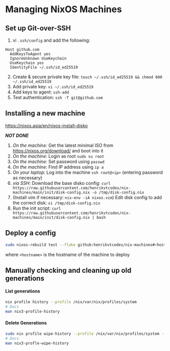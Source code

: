 # Managing NixOS Machines

## Set up Git-over-SSH

1.  vi `.ssh/config` and add the following:

```
Host github.com
  AddKeysToAgent yes
  IgnoreUnknown UseKeychain
  UseKeychain yes
  IdentityFile ~/.ssh/id_ed25519
```

2. Create & secure private key file: `touch ~/.ssh/id_ed25519 && chmod 600 ~/.ssh/id_ed25519`
3. Add private key: `vi ~/.ssh/id_ed25519`
4. Add keys to agent: `ssh-add`
5. Test authentication: `ssh -T git@github.com`

## Installing a new machine

https://nixos.asia/en/nixos-install-disko

**_NOT DONE_**

1. _On the machine:_ Get the latest minimal ISO from https://nixos.org/download/ and boot into it
2. _On the machine:_ Login as root `sudo su root`
3. _On the machine:_ Set password using `passwd`
4. _On the machine:_ Find IP address using `ip a`
5. _On your laptop:_ Log into the machine `ssh root@<ip>` (entering password as necessary)
6. _via SSH_: Download the base disko config: `curl https://raw.githubusercontent.com/henrikvtcodes/nix-machines/main/init/disk-config.nix -o /tmp/disk-config.nix`
7. (Install vim if necessary: `nix-env -iA nixos.vim`) Edit disk config to add the correct disk: `vi /tmp/disk-config.nix`
8. Run the init script: `curl https://raw.githubusercontent.com/henrikvtcodes/nix-machines/main/init/disk-config.nix | bash`

## Deploy a config

```sh
sudo nixos-rebuild test --flake github:henrikvtcodes/nix-machines#<hostname>
```

where `<hostname>` is the hostname of the machine to deploy

## Manually checking and cleaning up old generations

#### List generations

```sh
nix profile history --profile /nix/var/nix/profiles/system
# Docs
man nix3-profile-history
```

#### Delete Generations

```sh
sudo nix profile wipe-history --profile /nix/var/nix/profiles/system --older-than 14d
# Docs
man nix3-profle-wipe-history
```
